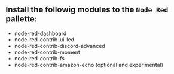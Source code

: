 ## Install the followig modules to the `Node Red` pallette:

* node-red-dashboard
* node-red-contrib-ui-led
* node-red-contrib-discord-advanced
* node-red-contrib-moment
* node-red-contrib-fs
* node-red-contrib-amazon-echo (optional and experimental)
